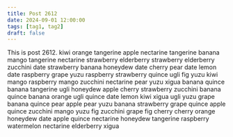 ```yaml
---
title: Post 2612
date: 2024-09-01 12:00:00
tags: [tag1, tag2]
draft: false
---
```

This is post 2612.
kiwi
orange
tangerine
apple
nectarine
tangerine
banana
mango
tangerine
nectarine
strawberry
elderberry
strawberry
elderberry
zucchini
date
strawberry
banana
honeydew
date
cherry
pear
date
lemon
date
raspberry
grape
yuzu
raspberry
strawberry
quince
ugli
fig
yuzu
kiwi
mango
raspberry
mango
zucchini
nectarine
pear
yuzu
xigua
banana
quince
banana
tangerine
ugli
honeydew
apple
cherry
strawberry
zucchini
banana
quince
banana
orange
ugli
quince
date
lemon
kiwi
xigua
ugli
yuzu
grape
banana
quince
pear
apple
pear
yuzu
banana
strawberry
grape
quince
apple
quince
zucchini
mango
yuzu
fig
zucchini
grape
fig
cherry
cherry
orange
honeydew
date
apple
quince
nectarine
honeydew
tangerine
raspberry
watermelon
nectarine
elderberry
xigua
